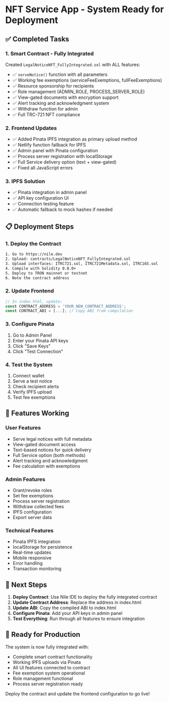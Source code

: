 # NFT Service App - System Ready for Deployment

## ✅ Completed Tasks

### 1. Smart Contract - Fully Integrated
Created `LegalNoticeNFT_FullyIntegrated.sol` with ALL features:
- ✅ `serveNotice()` function with all parameters
- ✅ Working fee exemptions (serviceFeeExemptions, fullFeeExemptions)
- ✅ Resource sponsorship for recipients
- ✅ Role management (ADMIN_ROLE, PROCESS_SERVER_ROLE)
- ✅ View-gated documents with encryption support
- ✅ Alert tracking and acknowledgment system
- ✅ Withdraw function for admin
- ✅ Full TRC-721 NFT compliance

### 2. Frontend Updates
- ✅ Added Pinata IPFS integration as primary upload method
- ✅ Netlify function fallback for IPFS
- ✅ Admin panel with Pinata configuration
- ✅ Process server registration with localStorage
- ✅ Full Service delivery option (text + view-gated)
- ✅ Fixed all JavaScript errors

### 3. IPFS Solution
- ✅ Pinata integration in admin panel
- ✅ API key configuration UI
- ✅ Connection testing feature
- ✅ Automatic fallback to mock hashes if needed

## 📋 Deployment Steps

### 1. Deploy the Contract
```bash
1. Go to https://nile.dev
2. Upload: contracts/LegalNoticeNFT_FullyIntegrated.sol
3. Upload interfaces: ITRC721.sol, ITRC721Metadata.sol, ITRC165.sol
4. Compile with Solidity 0.8.0+
5. Deploy to TRON mainnet or testnet
6. Note the contract address
```

### 2. Update Frontend
```javascript
// In index.html, update:
const CONTRACT_ADDRESS = 'YOUR_NEW_CONTRACT_ADDRESS';
const CONTRACT_ABI = [...]; // Copy ABI from compilation
```

### 3. Configure Pinata
1. Go to Admin Panel
2. Enter your Pinata API keys
3. Click "Save Keys"
4. Click "Test Connection"

### 4. Test the System
1. Connect wallet
2. Serve a test notice
3. Check recipient alerts
4. Verify IPFS upload
5. Test fee exemptions

## 🔧 Features Working

### User Features
- Serve legal notices with full metadata
- View-gated document access
- Text-based notices for quick delivery
- Full Service option (both methods)
- Alert tracking and acknowledgment
- Fee calculation with exemptions

### Admin Features
- Grant/revoke roles
- Set fee exemptions
- Process server registration
- Withdraw collected fees
- IPFS configuration
- Export server data

### Technical Features
- Pinata IPFS integration
- localStorage for persistence
- Real-time updates
- Mobile responsive
- Error handling
- Transaction monitoring

## 📝 Next Steps

1. **Deploy Contract**: Use Nile IDE to deploy the fully integrated contract
2. **Update Contract Address**: Replace the address in index.html
3. **Update ABI**: Copy the compiled ABI to index.html
4. **Configure Pinata**: Add your API keys in admin panel
5. **Test Everything**: Run through all features to ensure integration

## 🚀 Ready for Production

The system is now fully integrated with:
- Complete smart contract functionality
- Working IPFS uploads via Pinata
- All UI features connected to contract
- Fee exemption system operational
- Role management functional
- Process server registration ready

Deploy the contract and update the frontend configuration to go live!